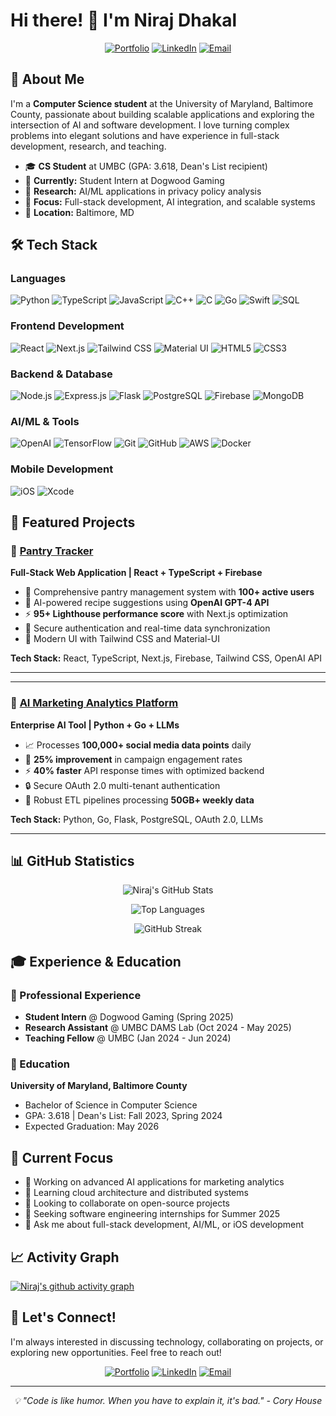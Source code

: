 # Hi there! 👋 I'm Niraj Dhakal

<div align="center">
  
[![Portfolio](https://img.shields.io/badge/Portfolio-nirajd.dev-blue?style=for-the-badge&logo=google-chrome&logoColor=white)](https://nirajd.dev)
[![LinkedIn](https://img.shields.io/badge/LinkedIn-nirajdhakal26-0077B5?style=for-the-badge&logo=linkedin&logoColor=white)](https://linkedin.com/in/nirajdhakal26)
[![Email](https://img.shields.io/badge/Email-nirajd1%40umbc.edu-D14836?style=for-the-badge&logo=gmail&logoColor=white)](mailto:nirajd1@umbc.edu)

</div>

## 🚀 About Me

I'm a **Computer Science student** at the University of Maryland, Baltimore County, passionate about building scalable applications and exploring the intersection of AI and software development. I love turning complex problems into elegant solutions and have experience in full-stack development, research, and teaching.

- 🎓 **CS Student** at UMBC (GPA: 3.618, Dean's List recipient)
- 💼 **Currently:** Student Intern at Dogwood Gaming
- 🔬 **Research:** AI/ML applications in privacy policy analysis
- 🎯 **Focus:** Full-stack development, AI integration, and scalable systems
- 📍 **Location:** Baltimore, MD

## 🛠️ Tech Stack

### Languages
![Python](https://img.shields.io/badge/Python-3776AB?style=for-the-badge&logo=python&logoColor=white)
![TypeScript](https://img.shields.io/badge/TypeScript-007ACC?style=for-the-badge&logo=typescript&logoColor=white)
![JavaScript](https://img.shields.io/badge/JavaScript-F7DF1E?style=for-the-badge&logo=javascript&logoColor=black)
![C++](https://img.shields.io/badge/C%2B%2B-00599C?style=for-the-badge&logo=c%2B%2B&logoColor=white)
![C](https://img.shields.io/badge/C-00599C?style=for-the-badge&logo=c&logoColor=white)
![Go](https://img.shields.io/badge/Go-00ADD8?style=for-the-badge&logo=go&logoColor=white)
![Swift](https://img.shields.io/badge/Swift-FA7343?style=for-the-badge&logo=swift&logoColor=white)
![SQL](https://img.shields.io/badge/SQL-336791?style=for-the-badge&logo=postgresql&logoColor=white)

### Frontend Development
![React](https://img.shields.io/badge/React-20232A?style=for-the-badge&logo=react&logoColor=61DAFB)
![Next.js](https://img.shields.io/badge/Next.js-000000?style=for-the-badge&logo=nextdotjs&logoColor=white)
![Tailwind CSS](https://img.shields.io/badge/Tailwind_CSS-38B2AC?style=for-the-badge&logo=tailwind-css&logoColor=white)
![Material UI](https://img.shields.io/badge/Material--UI-0081CB?style=for-the-badge&logo=material-ui&logoColor=white)
![HTML5](https://img.shields.io/badge/HTML5-E34F26?style=for-the-badge&logo=html5&logoColor=white)
![CSS3](https://img.shields.io/badge/CSS3-1572B6?style=for-the-badge&logo=css3&logoColor=white)

### Backend & Database
![Node.js](https://img.shields.io/badge/Node.js-43853D?style=for-the-badge&logo=node.js&logoColor=white)
![Express.js](https://img.shields.io/badge/Express.js-404D59?style=for-the-badge&logo=express&logoColor=white)
![Flask](https://img.shields.io/badge/Flask-000000?style=for-the-badge&logo=flask&logoColor=white)
![PostgreSQL](https://img.shields.io/badge/PostgreSQL-316192?style=for-the-badge&logo=postgresql&logoColor=white)
![Firebase](https://img.shields.io/badge/Firebase-039BE5?style=for-the-badge&logo=firebase&logoColor=white)
![MongoDB](https://img.shields.io/badge/MongoDB-4EA94B?style=for-the-badge&logo=mongodb&logoColor=white)

### AI/ML & Tools
![OpenAI](https://img.shields.io/badge/OpenAI-412991?style=for-the-badge&logo=openai&logoColor=white)
![TensorFlow](https://img.shields.io/badge/TensorFlow-FF6F00?style=for-the-badge&logo=tensorflow&logoColor=white)
![Git](https://img.shields.io/badge/Git-F05032?style=for-the-badge&logo=git&logoColor=white)
![GitHub](https://img.shields.io/badge/GitHub-100000?style=for-the-badge&logo=github&logoColor=white)
![AWS](https://img.shields.io/badge/AWS-232F3E?style=for-the-badge&logo=amazon-aws&logoColor=white)
![Docker](https://img.shields.io/badge/Docker-2CA5E0?style=for-the-badge&logo=docker&logoColor=white)

### Mobile Development
![iOS](https://img.shields.io/badge/iOS-000000?style=for-the-badge&logo=ios&logoColor=white)
![Xcode](https://img.shields.io/badge/Xcode-007ACC?style=for-the-badge&logo=Xcode&logoColor=white)

## 🎯 Featured Projects

### 🏪 [Pantry Tracker](https://github.com/nirajdhakal/pantry-tracker)
**Full-Stack Web Application | React + TypeScript + Firebase**
- 📱 Comprehensive pantry management system with **100+ active users**
- 🤖 AI-powered recipe suggestions using **OpenAI GPT-4 API**
- ⚡ **95+ Lighthouse performance score** with Next.js optimization
- 🔐 Secure authentication and real-time data synchronization
- 🎨 Modern UI with Tailwind CSS and Material-UI

**Tech Stack:** React, TypeScript, Next.js, Firebase, Tailwind CSS, OpenAI API

---

---

### 🤖 [AI Marketing Analytics Platform](https://github.com/nirajdhakal/Project_Monopoly)
**Enterprise AI Tool | Python + Go + LLMs**
- 📈 Processes **100,000+ social media data points** daily
- 🎯 **25% improvement** in campaign engagement rates
- ⚡ **40% faster** API response times with optimized backend
- 🔒 Secure OAuth 2.0 multi-tenant authentication
- 🔄 Robust ETL pipelines processing **50GB+ weekly data**

**Tech Stack:** Python, Go, Flask, PostgreSQL, OAuth 2.0, LLMs

---


## 📊 GitHub Statistics

<div align="center">
  
![Niraj's GitHub Stats](https://github-readme-stats.vercel.app/api?username=Niraj-Dhakall&show_icons=true&theme=radical&hide_border=true&include_all_commits=true&count_private=true)

![Top Languages](https://github-readme-stats.vercel.app/api/top-langs/?username=Niraj-Dhakall&layout=compact&theme=radical&hide_border=true)

![GitHub Streak](https://github-readme-streak-stats.herokuapp.com/?user=Niraj-Dhakall&theme=radical&hide_border=true)

</div>

## 🎓 Experience & Education

### 💼 Professional Experience
- **Student Intern** @ Dogwood Gaming (Spring 2025)
- **Research Assistant** @ UMBC DAMS Lab (Oct 2024 - May 2025)
- **Teaching Fellow** @ UMBC (Jan 2024 - Jun 2024)

### 🏫 Education
**University of Maryland, Baltimore County**
- Bachelor of Science in Computer Science
- GPA: 3.618 | Dean's List: Fall 2023, Spring 2024
- Expected Graduation: May 2026


## 🌱 Current Focus

- 🔭 Working on advanced AI applications for marketing analytics
- 🌱 Learning cloud architecture and distributed systems
- 👯 Looking to collaborate on open-source projects
- 🎯 Seeking software engineering internships for Summer 2025
- 💬 Ask me about full-stack development, AI/ML, or iOS development

## 📈 Activity Graph

[![Niraj's github activity graph](https://github-readme-activity-graph.vercel.app/graph?username=Niraj-Dhakall&theme=react-dark&hide_border=true)](https://github.com/nirajdhakal)

## 🤝 Let's Connect!

I'm always interested in discussing technology, collaborating on projects, or exploring new opportunities. Feel free to reach out!

<div align="center">

[![Portfolio](https://img.shields.io/badge/🌐_Portfolio-Visit_Site-blue?style=for-the-badge)](https://nirajd.dev)
[![LinkedIn](https://img.shields.io/badge/💼_LinkedIn-Connect-0077B5?style=for-the-badge)](https://linkedin.com/in/nirajdhakal26)
[![Email](https://img.shields.io/badge/📧_Email-Contact_Me-D14836?style=for-the-badge)](mailto:nirajd1@umbc.edu)


</div>

---

<div align="center">
  <i>💡 "Code is like humor. When you have to explain it, it's bad." - Cory House</i>
</div>
